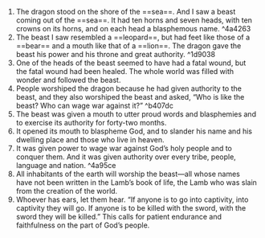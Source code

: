1. The dragon stood on the shore of the ==sea==. And I saw a beast coming out of the ==sea==. It had ten horns and seven heads, with ten crowns on its horns, and on each head a blasphemous name.  ^4a4263
2. The beast I saw resembled a ==leopard==, but had feet like those of a ==bear== and a mouth like that of a ==lion==. The dragon gave the beast his power and his throne and great authority.  ^1d9038
3. One of the heads of the beast seemed to have had a fatal wound, but the fatal wound had been healed. The whole world was filled with wonder and followed the beast. 
4. People worshiped the dragon because he had given authority to the beast, and they also worshiped the beast and asked, “Who is like the beast? Who can wage war against it?” ^b407dc
5. The beast was given a mouth to utter proud words and blasphemies and to exercise its authority for forty-two months. 
6. It opened its mouth to blaspheme God, and to slander his name and his dwelling place and those who live in heaven. 
7. It was given power to wage war against God’s holy people and to conquer them. And it was given authority over every tribe, people, language and nation.  ^4a95ce
8. All inhabitants of the earth will worship the beast—all whose names have not been written in the Lamb’s book of life, the Lamb who was slain from the creation of the world.
9. Whoever has ears, let them hear. “If anyone is to go into captivity, into captivity they will go. If anyone is to be killed with the sword, with the sword they will be killed.” This calls for patient endurance and faithfulness on the part of God’s people.
